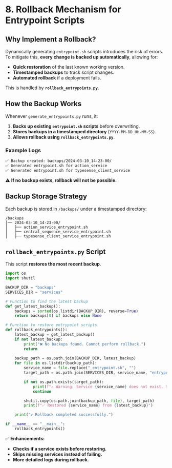 # 8. Rollback Mechanism for Entrypoint Scripts

## Why Implement a Rollback?
Dynamically generating `entrypoint.sh` scripts introduces the risk of errors. To mitigate this, **every change is backed up automatically**, allowing for:
- **Quick restoration** of the last known working version.
- **Timestamped backups** to track script changes.
- **Automated rollback** if a deployment fails.

This is handled by **`rollback_entrypoints.py`**.

## How the Backup Works
Whenever `generate_entrypoints.py` runs, it:
1. **Backs up existing `entrypoint.sh` scripts** before overwriting.
2. **Stores backups in a timestamped directory** (`YYYY-MM-DD_HH-MM-SS`).
3. **Allows rollback using `rollback_entrypoints.py`**.

### Example Logs
```sh
✅ Backup created: backups/2024-03-10_14-23-00/
✅ Generated entrypoint.sh for action_service
✅ Generated entrypoint.sh for typesense_client_service
```

⚠️ **If no backup exists, rollback will not be possible.**

## Backup Storage Strategy
Each backup is stored in `/backups/` under a timestamped directory:

```
/backups
│── 2024-03-10_14-23-00/
│   ├── action_service_entrypoint.sh
│   ├── central_sequence_service_entrypoint.sh
│   ├── typesense_client_service_entrypoint.sh
```

## `rollback_entrypoints.py` Script
This script **restores the most recent backup**.

```python
import os
import shutil

BACKUP_DIR = "backups"
SERVICES_DIR = "services"

# Function to find the latest backup
def get_latest_backup():
    backups = sorted(os.listdir(BACKUP_DIR), reverse=True)
    return backups[0] if backups else None

# Function to restore entrypoint scripts
def rollback_entrypoints():
    latest_backup = get_latest_backup()
    if not latest_backup:
        print("❌ No backups found. Cannot perform rollback.")
        return
    
    backup_path = os.path.join(BACKUP_DIR, latest_backup)
    for file in os.listdir(backup_path):
        service_name = file.replace("_entrypoint.sh", "")
        target_path = os.path.join(SERVICES_DIR, service_name, "entrypoint.sh")

        if not os.path.exists(target_path):
            print(f"⚠️ Warning: Service {service_name} does not exist. Skipping.")
            continue

        shutil.copy(os.path.join(backup_path, file), target_path)
        print(f"✅ Restored {service_name} from {latest_backup}")

    print("✔ Rollback completed successfully.")

if __name__ == "__main__":
    rollback_entrypoints()
```

✅ **Enhancements:**
- **Checks if a service exists before restoring.**
- **Skips missing services instead of failing.**
- **More detailed logs during rollback.**

